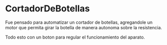 # CortadorDeBotellas

Fue pensado para automatizar un cortador de botellas, agregandole un motor que permita girar la botella de manera autonoma sobre la resistencia.

Todo esto con un boton para regular el funcionamiento del aparato.
